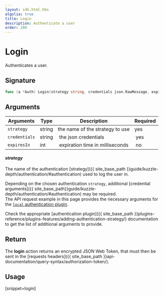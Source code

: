 ```yaml
---
layout: sdk.html.hbs
algolia: true
title: Login
description: Authenticate a user
order: 200
---
```


# Login

Authenticates a user.

## Signature

```go
func (a *Auth) Login(strategy string, credentials json.RawMessage, expiresIn *int) (string, error)
```

## Arguments

| Arguments    | Type    | Description | Required
|--------------|---------|-------------|----------
| ``strategy`` | string | the name of the strategy to use    | yes
| ``credentials`` | string | the json credentials | yes
| ``expiresIn`` | int | expiration time in milliseconds | no

#### ***strategy***

The name of the authentication [strategy]({{ site_base_path }}guide/kuzzle-depth/authentication/#authentication) used to log the user in.

Depending on the chosen authentication `strategy`, additional [credential arguments]({{ site_base_path}}guide/kuzzle-depth/authentication/#authentication) may be required.  
The API request example in this page provides the necessary arguments for the [`local` authentication plugin](https://github.com/kuzzleio/kuzzle-plugin-auth-passport-local).

Check the appropriate [authentication plugin]({{ site_base_path }}plugins-reference/plugins-features/adding-authentication-strategy/) documentation to get the list of additional arguments to provide.

## Return

The **login** action returns an encrypted JSON Web Token, that must then be sent in the [requests headers]({{ site_base_path }}api-documentation/query-syntax/authorization-token/).

## Usage

[snippet=login]
